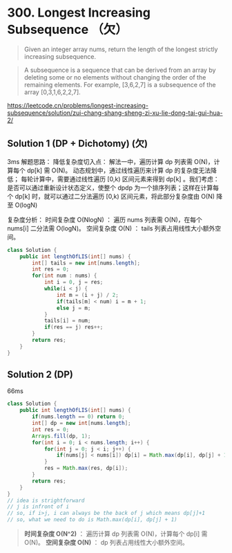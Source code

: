 # 300. Longest Increasing Subsequence （欠）

>Given an integer array nums, return the length of the longest strictly increasing subsequence.

>A subsequence is a sequence that can be derived from an array by deleting some or no elements without changing the order of the remaining elements. For example, [3,6,2,7] is a subsequence of the array [0,3,1,6,2,2,7].

https://leetcode.cn/problems/longest-increasing-subsequence/solution/zui-chang-shang-sheng-zi-xu-lie-dong-tai-gui-hua-2/
## Solution 1 (DP + Dichotomy) (欠)
3ms
解题思路：
降低复杂度切入点： 解法一中，遍历计算 dp 列表需 O(N)，计算每个 dp[k] 需 O(N)。
动态规划中，通过线性遍历来计算 dp 的复杂度无法降低；
每轮计算中，需要通过线性遍历 [0,k) 区间元素来得到 dp[k] 。我们考虑：是否可以通过重新设计状态定义，使整个 dpdp 为一个排序列表；这样在计算每个 dp[k] 时，就可以通过二分法遍历 [0,k) 区间元素，将此部分复杂度由 O(N) 降至 O(logN)

复杂度分析：
时间复杂度 O(NlogN) ： 遍历 nums 列表需 O(N)，在每个 nums[i] 二分法需 O(logN)。
空间复杂度 O(N) ： tails 列表占用线性大小额外空间。



```java
class Solution {
    public int lengthOfLIS(int[] nums) {
        int[] tails = new int[nums.length];
        int res = 0;
        for(int num : nums) {
            int i = 0, j = res;
            while(i < j) {
                int m = (i + j) / 2;
                if(tails[m] < num) i = m + 1;
                else j = m;
            }
            tails[i] = num;
            if(res == j) res++;
        }
        return res;
    }
}
```
## Solution 2 (DP)
66ms
```java
class Solution {
    public int lengthOfLIS(int[] nums) {
        if(nums.length == 0) return 0;
        int[] dp = new int[nums.length];
        int res = 0;
        Arrays.fill(dp, 1);
        for(int i = 0; i < nums.length; i++) {
            for(int j = 0; j < i; j++) {
                if(nums[j] < nums[i]) dp[i] = Math.max(dp[i], dp[j] + 1);
            }
            res = Math.max(res, dp[i]);
        }
        return res;
    }
}
// idea is strightforward
// j is infront of i
// so, if i>j, i can always be the back of j which means dp[j]+1
// so, what we need to do is Math.max(dp[i], dp[j] + 1)
```
>**时间复杂度 O(N^2)** ： 遍历计算 dp 列表需 O(N)，计算每个 dp[i] 需 O(N)。
**空间复杂度 O(N)** ： dp 列表占用线性大小额外空间。




